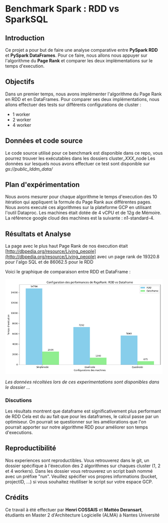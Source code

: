 # Benchmark Spark : RDD vs SparkSQL

## Introduction
Ce projet a pour but de faire une analyse comparative entre **PySpark RDD** et **PySpark DataFrames**.
Pour ce faire, nous allons nous appuyer sur l'algorithme du **Page Rank** et comparer les deux implémentations sur le temps d'execution.

## Objectifs
Dans un premier temps, nous avons implémenter l'algorithme du Page Rank en RDD et en DataFrames.
Pour comparer ses deux implémentations, nous allons effectuer des tests sur différents configurations de cluster :
- 1 worker
- 2 worker
- 4 worker

## Données et code source
Le code source utilisé pour ce benchmark est disponible dans ce repo, vous pourrez trouver les exécutables dans les dossiers cluster_*XXX*_node
Les données sur lesquels nous avons effectuer ce test sont disponible sur *gs://public_lddm_data/*

## Plan d'expérimentation
Nous avons mesurer pour chaque algorithme le temps d'execution des 10 itération qui appliquent la formule du Page Rank aux différentes pages.
Nous avons executé ces algorithmes sur la plateforme GCP en utilisant l'outil Dataproc.
Les machines était dotée de 4 vCPU et de 12g de Mémoire.
La référence google cloud des machines est la suivante : n1-standard-4.

## Résultats et Analyse
La page avec le plus haut Page Rank de nos éxecution était [http://dbpedia.org/resource/Living_people](http://dbpedia.org/resource/Living_people) avec un page rank de 19320.8 pour l'algo SQL et de 86062.5 pour le RDD

Voici le graphique de comparaison entre RDD et DataFrame :

![image](./plot.png)

*Les données récoltées lors de ces experimentations sont disponibles dans le dossier ...*

### Discutions
Les résultats montrent que dataframe est significativement plus performant de RDD
Cela est du au fait que pour les dataframes, le calcul passe par un optimiseur.
On pourrait se questionner sur les améliorations que l'on pourrait apporter sur notre algorithme RDD pour améliorer son temps d'executions.

## Reproductibilité
Nos experiences sont reproductibles. Vous retrouverez dans le git, un dossier spécifique à l'éxecution des 2 algorithmes sur chaques cluster (1, 2 et 4 workers).
Dans les dossier vous retrouverez un script bash nommé avec un préfixe "run".
Veuillez spécifier vos propres informations (bucket, projectID, ...) si vous souhaitez réutiliser le script sur votre espace GCP.

## Crédits
Ce travail à été effectuer par **Henri COSSAIS** et **Mattéo Deransart**, étudiants en Master 2 d'Architecture Logicielle (ALMA) à Nantes Université
